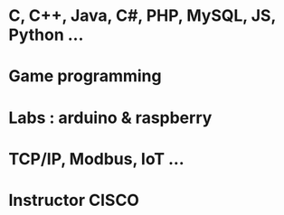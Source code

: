 
# C, C++, Java, C#, PHP, MySQL, JS, Python ...
# Game programming
# Labs : arduino & raspberry
# TCP/IP, Modbus, IoT ... 
# Instructor CISCO






